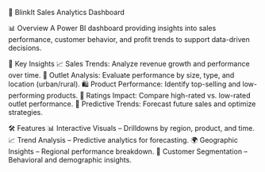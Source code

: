 🚀 BlinkIt Sales Analytics Dashboard

📊 Overview
A Power BI dashboard providing insights into sales performance, customer behavior, and profit trends to support data-driven decisions.

📂 Key Insights
📈 Sales Trends: Analyze revenue growth and performance over time.
🏢 Outlet Analysis: Evaluate performance by size, type, and location (urban/rural).
🛍️ Product Performance: Identify top-selling and low-performing products.
🌟 Ratings Impact: Compare high-rated vs. low-rated outlet performance.
🔮 Predictive Trends: Forecast future sales and optimize strategies.

🛠 Features
📊 Interactive Visuals – Drilldowns by region, product, and time.
📈 Trend Analysis – Predictive analytics for forecasting.
🌍 Geographic Insights – Regional performance breakdown.
🧩 Customer Segmentation – Behavioral and demographic insights.
